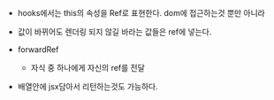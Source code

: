 - hooks에서는 this의 속성을 Ref로 표현한다. dom에 접근하는것 뿐만 아니라
- 값이 바뀌어도 렌더링 되지 않길 바라는 값들은 ref에 넣는다.

- forwardRef

  - 자식 중 하나에게 자신의 ref를 전달

- 배열안에 jsx담아서 리턴하는것도 가능하다.

